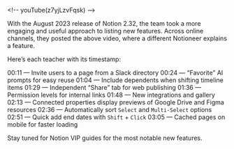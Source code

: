 
\<!-- youTube(z7yjLzvFqsk) --\>

With the August 2023 release of Notion 2.32, the team took a more engaging and useful approach to listing new features. Across online channels, they posted the above video, where a different Notioneer explains a feature.

Here’s each teacher with its timestamp:

00:11 — Invite users to a page from a Slack directory
00:24 — “Favorite” AI prompts for easy reuse
01:04 — Include dependents when shifting timeline items
01:29 — Independent “Share” tab for web publishing
01:36 — Permission levels for internal links
01:48 — New integrations and gallery
02:13 — Connected properties display previews of Google Drive and Figma resources
02:36 — Automatically sort `Select` and `Multi-Select` options
02:51 — Quick add end dates with `Shift` + `Click`
03:05 — Cached pages on mobile for faster loading

Stay tuned for Notion VIP guides for the most notable new features.

